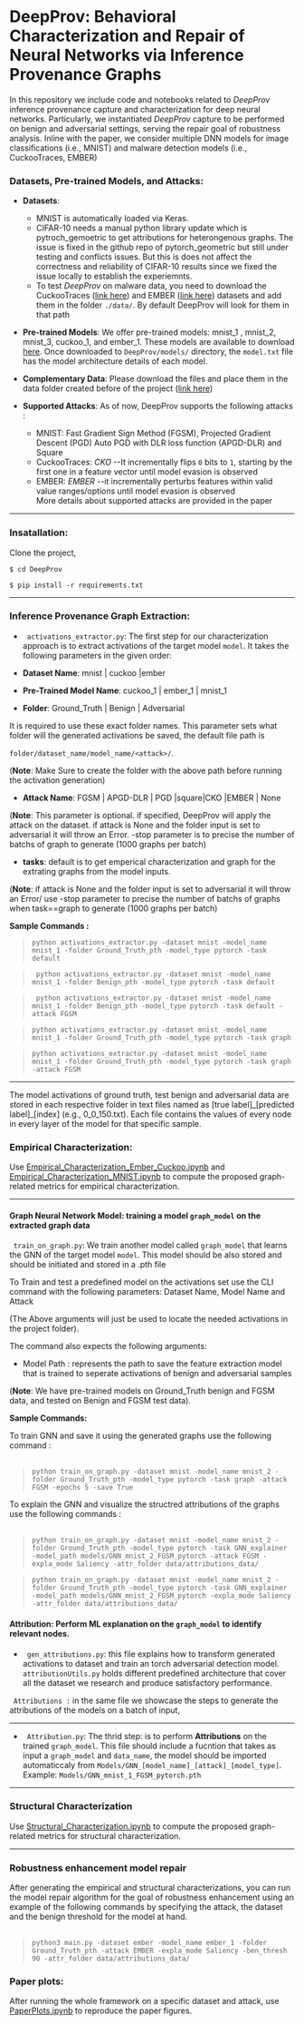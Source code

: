 # DeepProv: Behavioral Characterization and Repair of Neural Networks via Inference Provenance Graphs

In this repository we include code and notebooks related to *DeepProv* inference provenance capture and characterization for deep neural networks. Particularly, we instantiated *DeepProv* capture to be performed on benign and adversarial settings, serving the repair goal of robustness analysis. Inline with the paper, we consider multiple DNN models for image classifications (i.e., MNIST) and malware detection models (i.e., CuckooTraces, EMBER) <br  />
  

### Datasets, Pre-trained Models, and Attacks:

  
  

-  **Datasets**: 
	- MNIST is automatically loaded via Keras.
  	- CIFAR-10 needs a manual python library update which is pytroch_gemoetric to get attributions for heterongenous graphs. The issue is fixed in the github repo of pytorch_geometric but still
         under testing and conflicts issues. But this is does not affect the  correctness and reliability of CIFAR-10 results since we fixed the issue locally to establish the experiemnts. 
	- To test *DeepProv* on malware data, you need to download the CuckooTraces ([link here](https://drive.google.com/file/d/1RAMqh5VVlmSR-Z6mVbiHCti5viyntqwS/view?usp=sharing)) and EMBER ([link here](https://ember.elastic.co/ember_dataset_2018_2.tar.bz2)) datasets and add them in the folder `./data/`. By default DeepProv will look for them in that path<br  />

  

-  **Pre-trained Models**: We offer pre-trained models: mnist_1 , mnist_2, mnist_3, cuckoo_1, and ember_1. These models are available to download [here](https://drive.google.com/drive/folders/1ps2N57PSGscZkq1k4VERovd0a1B3lZDC?usp=sharing). Once downloaded to `DeepProv/models/` directory, the `model.txt` file has the model architecture details of each model.

  

-  **Complementary Data**: Please download the  files and place them in the data folder created before of the project ([link here](https://drive.google.com/drive/folders/1trvTg5dUrSlfewM-gbG7UtHqcWUNcfCC?usp=sharing))

-  **Supported Attacks**: As of now, DeepProv supports the following attacks : <br  />
	- MNIST: Fast Gradient Sign Method (FGSM), Projected Gradient Descent (PGD) Auto PGD with DLR loss function (APGD-DLR)  and Square <br  />
	- CuckooTraces: *CKO* --It incrementally flips `0` bits to `1`, starting by the first one in a feature vector until model evasion is observed <br  />
	- EMBER: *EMBER* --it  incrementally perturbs features within valid value ranges/options until model evasion is observed <br  /> 
	More details about supported attacks are provided in the paper

  

***

  

### Insatallation:

Clone the project,

```$ cd DeepProv ```

  

```$ pip install -r requirements.txt ```

***

  

### Inference Provenance Graph Extraction:

  

-  ` activations_extractor.py`: The first step for our characterization approach is to extract activations of the target model `model`. It takes the following parameters in the given order:

  

-  **Dataset Name**: mnist | cuckoo |ember <br  />

-  **Pre-Trained Model Name**: cuckoo_1 | ember_1 | mnist_1 <br  />

-  **Folder**: Ground_Truth | Benign | Adversarial <br>

It is required to use these exact folder names. This parameter sets what folder will the generated activations be saved, the default file path is

`folder/dataset_name/model_name/<attack>/`.

(**Note**: Make Sure to create the folder with the above path before running the activation generation)

-  **Attack Name**: FGSM | APGD-DLR | PGD |square|CKO |EMBER | None <br  />

(**Note**: This parameter is optional. if specified, DeepProv will apply the attack on the dataset. if attack is None and the folder input is set to adversarial it will throw an Error. -stop parameter is to precise the number of batchs of graph to generate (1000 graphs per batch) <br  />

-  **tasks**: default is to get emperical characterization and graph for the extrating graphs from the model inputs.<br  />

  

(**Note**: if attack is None and the folder input is set to adversarial it will throw an Error/ use -stop parameter to precise the number of batchs of graphs when task==graph to generate (1000 graphs per batch) <br  />

**Sample Commands :**  <br  />

>  `python activations_extractor.py -dataset mnist -model_name mnist_1 -folder Ground_Truth_pth -model_type pytorch -task default`  <br  />

>  ` python activations_extractor.py -dataset mnist -model_name mnist_1 -folder Benign_pth -model_type pytorch -task default`  <br  />

>  ` python activations_extractor.py -dataset mnist -model_name mnist_1 -folder Benign_pth -model_type pytorch -task default -attack FGSM`  <br  />

>  `python activations_extractor.py -dataset mnist -model_name mnist_1 -folder Ground_Truth_pth -model_type pytorch -task graph `  <br  />

>  `python activations_extractor.py -dataset mnist -model_name mnist_1 -folder Ground_Truth_pth -model_type pytorch -task graph -attack FGSM`  <br  />

  
  

***

The model activations of ground truth, test benign and adversarial data are stored in each respective folder in text files named as [true label]\_[predicted label]\_[index] (e.g., 0_0_150.txt). Each file contains the values of every node in every layer of the model for that specific sample.

  
  
  

### Empirical Characterization:

Use [Empirical_Characterization_Ember_Cuckoo.ipynb](/Empirical_Characterization_Ember_Cuckoo.ipynb) and [Empirical_Characterization_MNIST.ipynb](/Empirical_Characterization_MNIST.ipynb) to compute the proposed graph-related metrics for empirical characterization.

  

---

  
  
  

#### Graph Neural Network Model: training a model `graph_model` on the extracted graph data

  

` train_on_graph.py`: We train another model called `graph_model` that learns the GNN of the target model `model`. This model should be also stored and should be initiated and stored in a .pth file <br  />

  

To Train and test a predefined model on the activations set use the CLI command with the following parameters: Dataset Name, Model Name and Attack

(The Above arguments will just be used to locate the needed activations in the project folder).

The command also expects the following arguments: <br  />

- Model Path : represents the path to save the feature extraction model that is trained to seperate activations of benign and adversarial samples <br/>

(**Note**: We have pre-trained models on Ground_Truth benign and FGSM data, and tested on Benign and FGSM test data).

  

**Sample Commands:**  <br  />

To train GNN and save it using the generated graphs use the following command : <br  />  <br  />

>  `python train_on_graph.py -dataset mnist -model_name mnist_2 -folder Ground_Truth_pth -model_type pytorch -task graph -attack FGSM -epochs 5 -save True`  <br  />

  
  

To explain the GNN and visualize the structred attributions of the graphs use the following commands : <br  />  <br  />

>  `python train_on_graph.py -dataset mnist -model_name mnist_2 -folder Ground_Truth_pth -model_type pytorch -task GNN_explainer -model_path models/GNN_mnist_2_FGSM_pytorch -attack FGSM -expla_mode Saliency -attr_folder data/attributions_data/`  <br  />

>  `python train_on_graph.py -dataset mnist -model_name mnist_2 -folder Ground_Truth_pth -model_type pytorch -task GNN_explainer -model_path models/GNN_mnist_2_FGSM_pytorch -expla_mode Saliency -attr_folder data/attributions_data/ `  <br  />

  

#### Attribution: Perform ML explanation on the `graph_model` to identify relevant nodes.

  

-  ` gen_attributions.py`: this file explains how to transform generated activations to dataset and train an torch adversarial detection model. ` attributionUtils.py` holds different predefined architecture that cover all the dataset we research and produce satisfactory performance.

` Attributions :` in the same file we showcase the steps to generate the attributions of the models on a batch of input,

---

-  ` Attribution.py`: The thrid step: is to perform **Attributions** on the trained `graph_model`. This file should include a fucntion that takes as input a `graph_model` and `data_name`, the model should be imported automaticcaly from `Models/GNN_[model_name]_[attack]_[model_type]`. Example: `Models/GNN_mnist_1_FGSM_pytorch.pth`

***

### Structural Characterization

Use [Structural_Characterization.ipynb](/Structural_Characterization.ipynb) to compute the proposed graph-related metrics for structural characterization.

  

***

### Robustness enhancement model repair

After generating the empirical and structural characterizations, you can run the model repair algorithm for the goal of robustness enhancement using an example of the following commands by specifying the attack, the dataset and the benign threshold for the model at hand.<br  />  <br  />

> `python3 main.py -dataset ember -model_name ember_1 -folder Ground_Truth_pth -attack EMBER -expla_mode Saliency -ben_thresh 90 -attr_folder data/attributions_data/`  <br  />

### Paper plots:

After running the whole framework on a specific dataset and attack, use [PaperPlots.ipynb](/PaperPlots.ipynb) to reproduce the paper figures.
